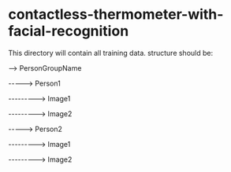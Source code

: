# contactless-thermometer-with-facial-recognition

This directory will contain all training data. structure should be:

--> PersonGroupName

-----> Person1

---------> Image1

---------> Image2

-----> Person2

---------> Image1

---------> Image2
